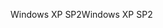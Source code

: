 <span data-ttu-id="e1204-101">Windows XP SP2</span><span class="sxs-lookup"><span data-stu-id="e1204-101">Windows XP SP2</span></span>